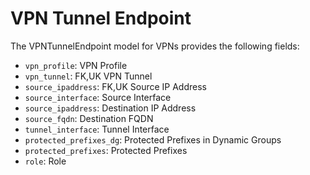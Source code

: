 # VPN Tunnel Endpoint

The VPNTunnelEndpoint model for VPNs provides the following fields:

- `vpn_profile`: VPN Profile
- `vpn_tunnel`: FK,UK VPN Tunnel
- `source_ipaddress`: FK,UK Source IP Address
- `source_interface`: Source Interface
- `source_ipaddress`: Destination IP Address
- `source_fqdn`: Destination FQDN
- `tunnel_interface`: Tunnel Interface
- `protected_prefixes_dg`: Protected Prefixes in Dynamic Groups
- `protected_prefixes`: Protected Prefixes
- `role`: Role
